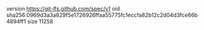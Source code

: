 version https://git-lfs.github.com/spec/v1
oid sha256:0969d3a3a829f5e1726926ffaa55775fc1eccfa82b12c2d04d3fce66b4894ff1
size 11258
